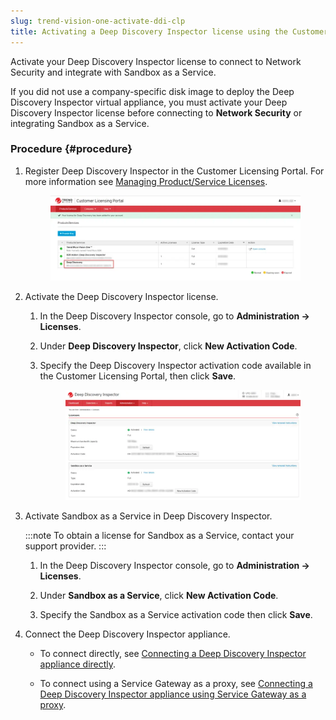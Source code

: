 ```yaml
---
slug: trend-vision-one-activate-ddi-clp
title: Activating a Deep Discovery Inspector license using the Customer Licensing Portal
---
```


Activate your Deep Discovery Inspector license to connect to Network Security and integrate with Sandbox as a Service.

If you did not use a company-specific disk image to deploy the Deep Discovery Inspector virtual appliance, you must activate your Deep Discovery Inspector license before connecting to **Network Security** or integrating Sandbox as a Service.

### Procedure {#procedure}

1.  Register Deep Discovery Inspector in the Customer Licensing Portal. For more information see [Managing Product/Service Licenses](https://docs.trendmicro.com/en-us/smb/customer-licensing-portal/product-service-mana/managing-product-ser.aspx).

    <figure>
    <img src="./images/DDI_Sandbox_integration=61055e70-1e25-478e-ba7a-2ab48efb3410.webp" />
    </figure>

2.  Activate the Deep Discovery Inspector license.

    1.  In the Deep Discovery Inspector console, go to **Administration → Licenses**.

    2.  Under **Deep Discovery Inspector**, click **New Activation Code**.

    3.  Specify the Deep Discovery Inspector activation code available in the Customer Licensing Portal, then click **Save**.

        <figure>
        <img src="./images/DDI_Sandbox_integration_2=7c152e9d-7c23-4e5c-9164-a4e7e5b78746.webp" />
        </figure>

3.  Activate Sandbox as a Service in Deep Discovery Inspector.

    :::note
    To obtain a license for Sandbox as a Service, contact your support provider.
    :::

    1.  In the Deep Discovery Inspector console, go to **Administration → Licenses**.

    2.  Under **Sandbox as a Service**, click **New Activation Code**.

    3.  Specify the Sandbox as a Service activation code then click **Save**.

4.  Connect the Deep Discovery Inspector appliance.

    - To connect directly, see [Connecting a Deep Discovery Inspector appliance directly](connecting-ddi-directly.md).

    - To connect using a Service Gateway as a proxy, see [Connecting a Deep Discovery Inspector appliance using Service Gateway as a proxy](ddi-connect-service-gateway.md).
